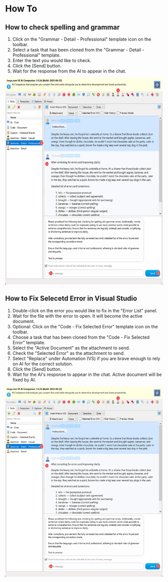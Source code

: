 # How To

## How to check spelling and grammar

1. Click on the "Grammar - Detail - Professional" template icon on the toolbar.
2. Select a task that has been cloned from the "Grammar - Detail - Professional" template.
3. Enter the text you would like to check.
4. Click the [Send] button.
5. Wait for the response from the AI to appear in the chat.

<img alt="Grammar - Detail - Professional" src="Documents/Images/HowTo_Grammar.png" width="600" height="660">

## How to Fix Selecetd Error in Visual Studio

1. Double-click on the error you would like to fix in the "Error List" panel.
2. Wait for the file with the error to open. It will become the active document.
3. Optional: Click on the "Code - Fix Selected Error" template icon on the toolbar.
4. Choose a task that has been cloned from the "Code - Fix Selected Error" template.
5. Select the "Active Document" as the attachment to send.
6. Check the "Selected Error" as the attachment to send.
7. Select "Replace" under Automation (VS) if you are brave enough to rely on AI for the correct solution. 
8. Click the [Send] button.
9. Wait for the AI's response to appear in the chat. Active document will be fixed by AI.

<img alt="Fix Selecetd Error" src="Documents/Images/HowTo_Grammar.png" width="913" height="607">
